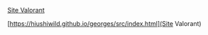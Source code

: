 [Site Valorant](https://hiushiwild.github.io/georges/src/index.html)

[https://hiushiwild.github.io/georges/src/index.html](Site Valorant)
